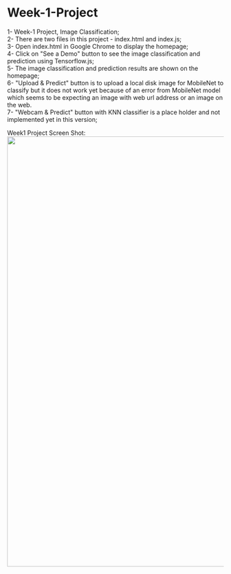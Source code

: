 # Week-1-Project<br>
1- Week-1 Project, Image Classification;<br>
2- There are two files in this project - index.html and index.js;<br>
3- Open index.html in Google Chrome to display the homepage;<br>
4- Click on "See a Demo" button to see the image classification and prediction using Tensorflow.js;<br>
5- The image classification and prediction results are shown on the homepage;<br>
6- "Upload & Predict" button is to upload a local disk image for MobileNet to classify but it does not work yet because of an error from MobileNet model which seems to be expecting an image with web url address or an image on the web.<br>
7- "Webcam & Predict" button with KNN classifier is a place holder and not implemented yet in this version;<br>


Week1 Project Screen Shot:<br>
<img src="media/week1.png" width=1000><br><br>
